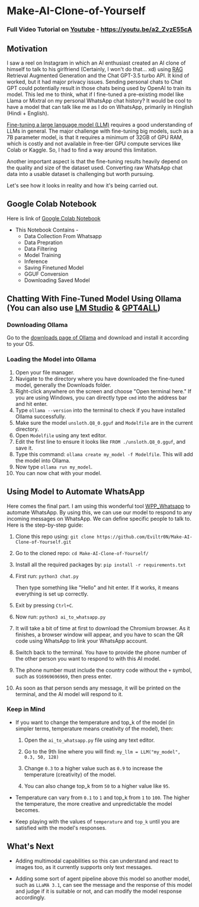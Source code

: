 # Make-AI-Clone-of-Yourself

### Full Video Tutorial on [Youtube](https://youtu.be/a2_ZvzE55cA) - <https://youtu.be/a2_ZvzE55cA>

## Motivation

I saw a reel on Instagram in which an AI enthusiast created an AI clone of himself to talk to his girlfriend (Certainly, I won't do that... xd) using [RAG](https://youtu.be/YVWxbHJakgg?feature=shared) Retrieval Augmented Generation and the Chat GPT-3.5 turbo API. It kind of worked, but it had major privacy issues. Sending personal chats to Chat GPT could potentially result in those chats being used by OpenAI to train its model. This led me to think, what if I fine-tuned a pre-existing model like Llama or Mixtral on my personal WhatsApp chat history? It would be cool to have a model that can talk like me as I do on WhatsApp, primarily in Hinglish (Hindi + English).

[Fine-tuning a large language model (LLM)](https://youtu.be/YVWxbHJakgg?feature=shared) requires a good understanding of LLMs in general. The major challenge with fine-tuning big models, such as a 7B parameter model, is that it requires a minimum of 32GB of GPU RAM, which is costly and not available in free-tier GPU compute services like Colab or Kaggle. So, I had to find a way around this limitation.

Another important aspect is that the fine-tuning results heavily depend on the quality and size of the dataset used. Converting raw WhatsApp chat data into a usable dataset is challenging but worth pursuing.

Let's see how it looks in reality and how it's being carried out.

## Google Colab Notebook

Here is link of [Google Colab Notebook](https://colab.research.google.com/drive/1OGkiAZsYfShY0o8ZphCUuXkmb2Om422X?usp=sharing)

* This Notebook Contains - 
    * Data Collection From Whatsapp
    * Data Prepration
    * Data Filtering
    * Model Training
    * Inference
    * Saving Finetuned Model
    * GGUF Conversion
    * Downloading Saved Model


## Chatting With Fine-Tuned Model Using Ollama (You can also use [LM Studio](https://lmstudio.ai/) & [GPT4ALL](https://www.nomic.ai/gpt4all))

### Downloading Ollama
Go to the [downloads page of Ollama](https://ollama.com/download) and download and install it according to your OS.

### Loading the Model into Ollama
1. Open your file manager.
2. Navigate to the directory where you have downloaded the fine-tuned model, generally the Downloads folder.
3. Right-click anywhere on the screen and choose "Open terminal here." If you are using Windows, you can directly type `cmd` into the address bar and hit enter.
4. Type `ollama --version` into the terminal to check if you have installed Ollama successfully.
5. Make sure the model `unsloth.Q8_0.gguf` and `Modelfile` are in the current directory.
6. Open `Modelfile` using any text editor.
7. Edit the first line to ensure it looks like `FROM ./unsloth.Q8_0.gguf`, and save it.
8. Type this command: `ollama create my_model -f Modelfile`. This will add the model into Ollama.
9. Now type `ollama run my_model`.
10. You can now chat with your model.

## Using Model to Automate WhatsApp
Here comes the final part. I am using this wonderful tool [WPP_Whatsapp](https://github.com/3mora2/WPP_Whatsapp) to automate WhatsApp. By using this, we can use our model to respond to any incoming messages on WhatsApp. We can define specific people to talk to. Here is the step-by-step guide:

1. Clone this repo using:
    `git clone https://github.com/Eviltr0N/Make-AI-Clone-of-Yourself.git`

2. Go to the cloned repo:
    `cd Make-AI-Clone-of-Yourself/`

3. Install all the required packages by:
    `pip install -r requirements.txt`

4. First run:
    `python3 chat.py`

   Then type something like "Hello" and hit enter. If it works, it means everything is set up correctly.

5. Exit by pressing `Ctrl+C`.
6. Now run:
    `python3 ai_to_whatsapp.py`

7. It will take a bit of time at first to download the Chromium browser. As it finishes, a browser window will appear, and you have to scan the QR code using WhatsApp to link your WhatsApp account.
8. Switch back to the terminal. You have to provide the phone number of the other person you want to respond to with this AI model.
9. The phone number must include the country code without the `+` symbol, such as `916969696969`, then press enter.
10. As soon as that person sends any message, it will be printed on the terminal, and the AI model will respond to it.

### Keep in Mind
* If you want to change the temperature and top_k of the model (in simpler terms, temperature means creativity of the model), then:
    1. Open the `ai_to_whatsapp.py` file using any text editor.
    2. Go to the 9th line where you will find:
       `my_llm = LLM("my_model", 0.3, 50, 128)`

    3. Change `0.3` to a higher value such as `0.9` to increase the temperature (creativity) of the model.
    4. You can also change top_k from `50` to a higher value like `95`.

* Temperature can vary from `0.1` to `1` and top_k from `1` to `100`. The higher the temperature, the more creative and unpredictable the model becomes.
* Keep playing with the values of `temperature` and `top_k` until you are satisfied with the model's responses.


## What's Next
* Adding multimodal capabilities so this can understand and react to images too, as it currently supports only text messages.

* Adding some sort of agent pipeline above this model so another model, such as `LLaMA 3.1`, can see the message and the response of this model and judge if it is suitable or not, and can modify the model response accordingly.
